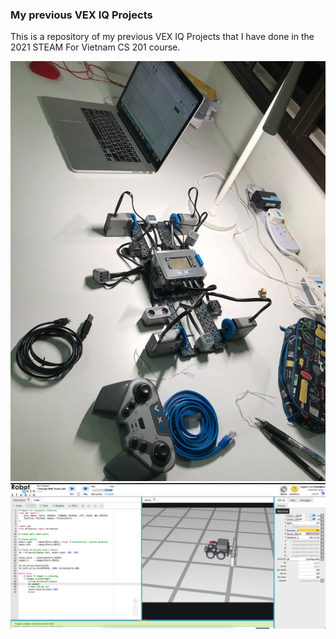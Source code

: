### My previous VEX IQ Projects
This is a repository of my previous VEX IQ Projects that I have done in the 2021 STEAM For Vietnam CS 201 course.

![IQ Test Bed](./images/IQ_Test_Bed.png)
![IQ Bumper With Touch LED Program Sample](./images/Vex_IQ_Bumper_with_Touch_LED_Program.png)
